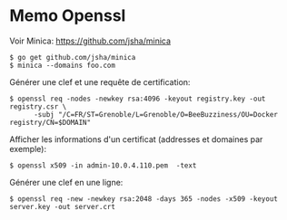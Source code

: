 # Memo Openssl

Voir Minica: https://github.com/jsha/minica

	$ go get github.com/jsha/minica
	$ minica --domains foo.com


Générer une clef et une requête de certification:

	$ openssl req -nodes -newkey rsa:4096 -keyout registry.key -out registry.csr \
		  -subj "/C=FR/ST=Grenoble/L=Grenoble/O=BeeBuzziness/OU=Docker registry/CN=$DOMAIN"

Afficher les informations d'un certificat (addresses et domaines par exemple):

	$ openssl x509 -in admin-10.0.4.110.pem  -text 

Générer une clef en une ligne:

	$ openssl req -new -newkey rsa:2048 -days 365 -nodes -x509 -keyout server.key -out server.crt
